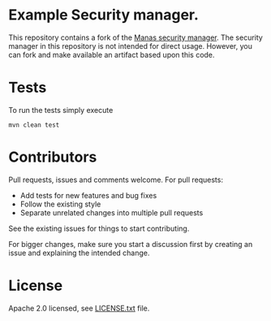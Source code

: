 Example Security manager.
==============

This repository contains a fork of the [Manas security manager](https://code.google.com/archive/p/manas-java-security/).
The security manager in this repository is not intended for direct usage.
However, you can fork and make available an artifact based upon this code.

Tests
=====

To run the tests simply execute

	mvn clean test


Contributors
============

Pull requests, issues and comments welcome. For pull requests:

* Add tests for new features and bug fixes
* Follow the existing style
* Separate unrelated changes into multiple pull requests

See the existing issues for things to start contributing.

For bigger changes, make sure you start a discussion first by creating
an issue and explaining the intended change.

License
========

Apache 2.0 licensed, see [LICENSE.txt](LICENSE.txt) file.
